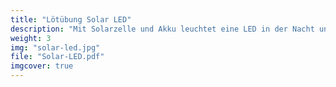 ```yaml
---
title: "Lötübung Solar LED"
description: "Mit Solarzelle und Akku leuchtet eine LED in der Nacht und am Tag wird der Akku wieder geladen."
weight: 3
img: "solar-led.jpg"
file: "Solar-LED.pdf"
imgcover: true
---
```


